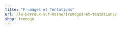```yaml
---
title: "Fromages et Tentations"
url: /le-perreux-sur-marne/fromages-et-tentations/
shop: fromage
---
```

